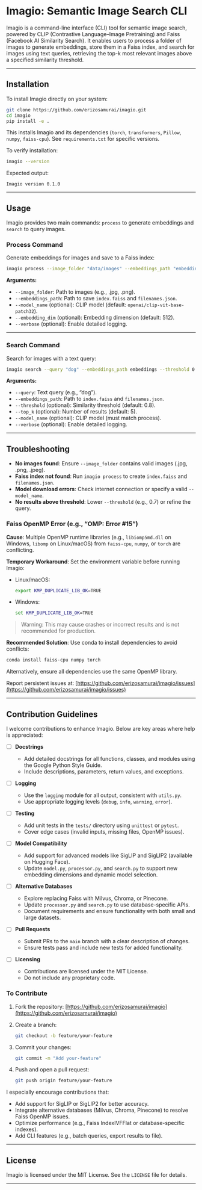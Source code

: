 # Imagio: Semantic Image Search CLI

Imagio is a command-line interface (CLI) tool for semantic image search, powered by CLIP (Contrastive Language–Image Pretraining) and Faiss (Facebook AI Similarity Search). It enables users to process a folder of images to generate embeddings, store them in a Faiss index, and search for images using text queries, retrieving the top-k most relevant images above a specified similarity threshold.

---

## Installation

To install Imagio directly on your system:

```bash
git clone https://github.com/erizosamurai/imagio.git
cd imagio
pip install -e .
```

This installs Imagio and its dependencies (`torch`, `transformers`, `Pillow`, `numpy`, `faiss-cpu`). See `requirements.txt` for specific versions.

To verify installation:

```bash
imagio --version
```

Expected output:

```
Imagio version 0.1.0
```

---

## Usage

Imagio provides two main commands: `process` to generate embeddings and `search` to query images.

### Process Command

Generate embeddings for images and save to a Faiss index:

```bash
imagio process --image_folder "data/images" --embeddings_path "embeddings"
```

**Arguments:**

* `--image_folder`: Path to images (e.g., .jpg, .png).
* `--embeddings_path`: Path to save `index.faiss` and `filenames.json`.
* `--model_name` (optional): CLIP model (default: `openai/clip-vit-base-patch32`).
* `--embedding_dim` (optional): Embedding dimension (default: 512).
* `--verbose` (optional): Enable detailed logging.

---

### Search Command

Search for images with a text query:

```bash
imagio search --query "dog" --embeddings_path embeddings --threshold 0.8 --top_k 5
```

**Arguments:**

* `--query`: Text query (e.g., “dog”).
* `--embeddings_path`: Path to `index.faiss` and `filenames.json`.
* `--threshold` (optional): Similarity threshold (default: 0.8).
* `--top_k` (optional): Number of results (default: 5).
* `--model_name` (optional): CLIP model (must match process).
* `--verbose` (optional): Enable detailed logging.

---

## Troubleshooting

* **No images found**: Ensure `--image_folder` contains valid images (.jpg, .png, .jpeg).
* **Faiss index not found**: Run `imagio process` to create `index.faiss` and `filenames.json`.
* **Model download errors**: Check internet connection or specify a valid `--model_name`.
* **No results above threshold**: Lower `--threshold` (e.g., 0.7) or refine the query.

### Faiss OpenMP Error (e.g., “OMP: Error #15”)

**Cause**: Multiple OpenMP runtime libraries (e.g., `libiomp5md.dll` on Windows, `libomp` on Linux/macOS) from `faiss-cpu`, `numpy`, or `torch` are conflicting.

**Temporary Workaround**: Set the environment variable before running Imagio:

* Linux/macOS:

  ```bash
  export KMP_DUPLICATE_LIB_OK=TRUE
  ```
* Windows:

  ```cmd
  set KMP_DUPLICATE_LIB_OK=TRUE
  ```

> Warning: This may cause crashes or incorrect results and is not recommended for production.

**Recommended Solution**: Use conda to install dependencies to avoid conflicts:

```bash
conda install faiss-cpu numpy torch
```

Alternatively, ensure all dependencies use the same OpenMP library.

Report persistent issues at: [https://github.com/erizosamurai/imagio/issues](https://github.com/erizosamurai/imagio/issues)

---

## Contribution Guidelines

I welcome contributions to enhance Imagio. Below are key areas where help is appreciated:

* [ ] **Docstrings**

  * Add detailed docstrings for all functions, classes, and modules using the Google Python Style Guide.
  * Include descriptions, parameters, return values, and exceptions.

* [ ] **Logging**

  * Use the `logging` module for all output, consistent with `utils.py`.
  * Use appropriate logging levels (`debug`, `info`, `warning`, `error`).

* [ ] **Testing**

  * Add unit tests in the `tests/` directory using `unittest` or `pytest`.
  * Cover edge cases (invalid inputs, missing files, OpenMP issues).

* [ ] **Model Compatibility**

  * Add support for advanced models like SigLIP and SigLIP2 (available on Hugging Face).
  * Update `model.py`, `processor.py`, and `search.py` to support new embedding dimensions and dynamic model selection.

* [ ] **Alternative Databases**

  * Explore replacing Faiss with Milvus, Chroma, or Pinecone.
  * Update `processor.py` and `search.py` to use database-specific APIs.
  * Document requirements and ensure functionality with both small and large datasets.

* [ ] **Pull Requests**

  * Submit PRs to the `main` branch with a clear description of changes.
  * Ensure tests pass and include new tests for added functionality.

* [ ] **Licensing**

  * Contributions are licensed under the MIT License.
  * Do not include any proprietary code.

### To Contribute

1. Fork the repository: [https://github.com/erizosamurai/imagio](https://github.com/erizosamurai/imagio)
2. Create a branch:

   ```bash
   git checkout -b feature/your-feature
   ```
3. Commit your changes:

   ```bash
   git commit -m "Add your-feature"
   ```
4. Push and open a pull request:

   ```bash
   git push origin feature/your-feature
   ```

I especially encourage contributions that:

* Add support for SigLIP or SigLIP2 for better accuracy.
* Integrate alternative databases (Milvus, Chroma, Pinecone) to resolve Faiss OpenMP issues.
* Optimize performance (e.g., Faiss IndexIVFFlat or database-specific indexes).
* Add CLI features (e.g., batch queries, export results to file).

---

## License

Imagio is licensed under the MIT License. See the `LICENSE` file for details.

---

